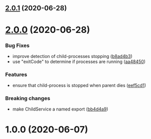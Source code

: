 ## [2.0.1](https://github.com/nknapp/node-child-service/compare/v2.0.0...v2.0.1) (2020-06-28)

# [2.0.0](https://github.com/nknapp/node-child-service/compare/v1.0.0...v2.0.0) (2020-06-28)

### Bug Fixes

- improve detection of child-processes stopping ([b8ad4b3](https://github.com/nknapp/node-child-service/commit/b8ad4b3f3a21f2208b99dc2e135ce3e5a73db40f))
- use "exitCode" to determine if processes are running ([aa48450](https://github.com/nknapp/node-child-service/commit/aa48450c0acdd7a1b94dbedfe2258e22f15d013e))

### Features

- ensure that child-process is stopped when parent dies ([eef5cd1](https://github.com/nknapp/node-child-service/commit/eef5cd12ce5e406026af5e14286ab660b77087e5))

### Breaking changes

- make ChildService a named export ([bb4d4a9](http://github.com/nknapp/node-child-service/commit/bb4d4a977c1d65773f7892bfc7da341eec4c6209))

# 1.0.0 (2020-06-07)
